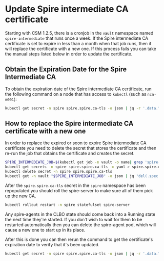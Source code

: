 # Update Spire intermediate CA certificate

Starting with CSM 1.2.5, there is a cronjob in the `vault` namespace named
`spire-intermediate` that runs once a week. If the Spire intermediate CA
certificate is set to expire in less than a month when that job runs, then it
will replace the certificate with a new one. If this process fails you can
take the manual steps listed below in order to update the certificate.

## Obtain the Expiration Date for the Spire Intermediate CA

To obtain the expiration date of the Spire intermediate CA certificate, run the
following command on a node that has access to `kubectl` (such as `ncn-m001`):

```bash
kubectl get secret -n spire spire.spire.ca-tls -o json | jq -r '.data."tls.crt" | @base64d' | openssl x509 -noout -enddate
```

## How to replace the Spire intermediate CA certificate with a new one

In order to replace the expired or soon to expire Spire intermediate CA
certificate you need to delete the secret that stores the certificate and then
re-run the job that obtains the certificate and creates the secret.

```bash
SPIRE_INTERMEDIATE_JOB=$(kubectl get job -n vault -o name| grep 'spire-intermediate' | tail -n1)
kubectl get secrets -n spire spire.spire.ca-tls -o yaml > spire.spire.ca-tls.yaml.bak
kubectl delete secret -n spire spire.spire.ca-tls
kubectl get -n vault "$SPIRE_INTERMEDIATE_JOB" -o json | jq 'del(.spec.selector,.spec.template.metadata.labels)' | kubectl replace --force -f -
```

After the `spire.spire.ca-tls` secret in the `spire` namespace has been
repopulated you should roll the spire-server to make sure all of them pick up
the new CA.

```bash
kubectl rollout restart -n spire statefulset spire-server
```

Any spire-agents in the CLBO state should come back into a Running state the
next time they're started. If you don't wish to wait for them to be restarted
automatically then you can delete the spire-agent pod, which will cause a new
one to start up in its place.

After this is done you can then rerun the command to get the certificate's
expiration date to verify that it's been updated.

```bash
kubectl get secret -n spire spire.spire.ca-tls -o json | jq -r '.data."tls.crt" | @base64d' | openssl x509 -noout -enddate
```

